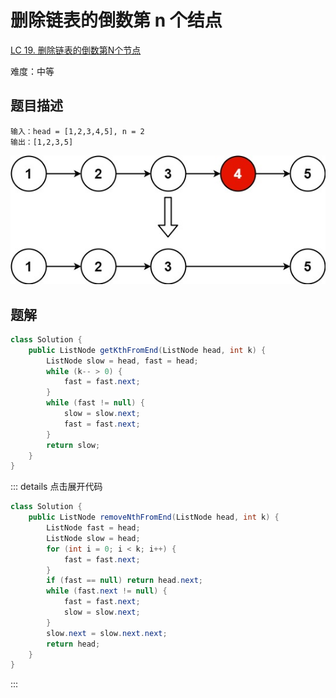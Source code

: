 # 删除链表的倒数第 n 个结点

[LC 19. 删除链表的倒数第N个节点](https://leetcode-cn.com/problems/remove-nth-node-from-end-of-list/)

难度：中等

## 题目描述

```
输入：head = [1,2,3,4,5], n = 2
输出：[1,2,3,5]
```
![](./assets/removeNthFromEnd.jpeg)

## 题解

```java
class Solution {
    public ListNode getKthFromEnd(ListNode head, int k) {
        ListNode slow = head, fast = head;
        while (k-- > 0) {
            fast = fast.next;
        }
        while (fast != null) {
            slow = slow.next;
            fast = fast.next;
        }
        return slow;
    }
}
```

::: details 点击展开代码

```java
class Solution {
    public ListNode removeNthFromEnd(ListNode head, int k) {
        ListNode fast = head;
        ListNode slow = head;
        for (int i = 0; i < k; i++) {
            fast = fast.next;
        }
        if (fast == null) return head.next;
        while (fast.next != null) {
            fast = fast.next;
            slow = slow.next;
        }
        slow.next = slow.next.next;
        return head;
    }
}
```

:::
